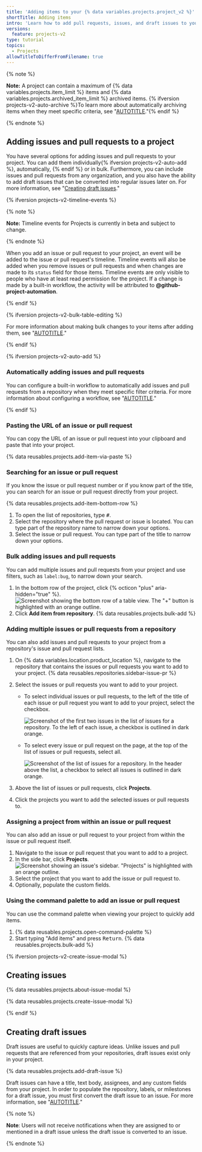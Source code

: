 ```yaml
---
title: 'Adding items to your {% data variables.projects.project_v2 %}'
shortTitle: Adding items
intro: 'Learn how to add pull requests, issues, and draft issues to your projects individually or in bulk.'
versions:
  feature: projects-v2
type: tutorial
topics:
  - Projects
allowTitleToDifferFromFilename: true
---
```


{% note %}

**Note:** A project can contain a maximum of {% data variables.projects.item_limit %} items and {% data variables.projects.archived_item_limit %} archived items. {% ifversion projects-v2-auto-archive %}To learn more about automatically archiving items when they meet specific criteria, see "[AUTOTITLE](/issues/planning-and-tracking-with-projects/automating-your-project/archiving-items-automatically)."{% endif %}

{% endnote %}

## Adding issues and pull requests to a project

You have several options for adding issues and pull requests to your project. You can add them individually{% ifversion projects-v2-auto-add %}, automatically, {% endif %} or in bulk. Furthermore, you can include issues and pull requests from any organization, and you also have the ability to add draft issues that can be converted into regular issues later on. For more information, see "[Creating draft issues](#creating-draft-issues)."

{% ifversion projects-v2-timeline-events %}

{% note %}

**Note:** Timeline events for Projects is currently in beta and subject to change.

{% endnote %}

When you add an issue or pull request to your project, an event will be added to the issue or pull request's timeline. Timeline events will also be added when you remove issues or pull requests and when changes are made to its `status` field for those items. Timeline events are only visible to people who have at least read permission for the project. If a change is made by a built-in workflow, the activity will be attributed to **@github-project-automation**.

{% endif %}

{% ifversion projects-v2-bulk-table-editing %}

For more information about making bulk changes to your items after adding them, see "[AUTOTITLE](/issues/planning-and-tracking-with-projects/managing-items-in-your-project/editing-items-in-your-project)."

{% endif %}

{% ifversion projects-v2-auto-add %}

### Automatically adding issues and pull requests

You can configure a built-in workflow to automatically add issues and pull requests from a repository when they meet specific filter criteria. For more information about configuring a workflow, see "[AUTOTITLE](/issues/planning-and-tracking-with-projects/automating-your-project/adding-items-automatically)."

{% endif %}

### Pasting the URL of an issue or pull request

You can copy the URL of an issue or pull request into your clipboard and paste that into your project.

{% data reusables.projects.add-item-via-paste %}

### Searching for an issue or pull request

If you know the issue or pull request number or if you know part of the title, you can search for an issue or pull request directly from your project.

{% data reusables.projects.add-item-bottom-row %}
1. To open the list of repositories, type <kbd>#</kbd>.
1. Select the repository where the pull request or issue is located. You can type part of the repository name to narrow down your options.
1. Select the issue or pull request. You can type part of the title to narrow down your options.

### Bulk adding issues and pull requests

You can add multiple issues and pull requests from your project and use filters, such as `label:bug`, to narrow down your search.

1. In the bottom row of the project, click {% octicon "plus" aria-hidden="true" %}.
   ![Screenshot showing the bottom row of a table view. The "+" button is highlighted with an orange outline.](/assets/images/help/projects-v2/omnibar-add.png)
1. Click **Add item from repository**.
{% data reusables.projects.bulk-add %}

### Adding multiple issues or pull requests from a repository

You can also add issues and pull requests to your project from a repository's issue and pull request lists.

1. On {% data variables.location.product_location %}, navigate to the repository that contains the issues or pull requests you want to add to your project.
{% data reusables.repositories.sidebar-issue-pr %}
1. Select the issues or pull requests you want to add to your project.

   * To select individual issues or pull requests, to the left of the title of each issue or pull request you want to add to your project, select the checkbox.

      ![Screenshot of the first two issues in the list of issues for a repository. To the left of each issue, a checkbox is outlined in dark orange.](/assets/images/help/issues/select-issue-checkbox.png)
   * To select every issue or pull request on the page, at the top of the list of issues or pull requests, select all.

      ![Screenshot of the list of issues for a repository. In the header above the list, a checkbox to select all issues is outlined in dark orange.](/assets/images/help/issues/select-all-checkbox.png)
1. Above the list of issues or pull requests, click **Projects**.
1. Click the projects you want to add the selected issues or pull requests to.

### Assigning a project from within an issue or pull request

You can also add an issue or pull request to your project from within the issue or pull request itself.

1. Navigate to the issue or pull request that you want to add to a project.
1. In the side bar, click **Projects**.
   ![Screenshot showing an issue's sidebar. "Projects" is highlighted with an orange outline.](/assets/images/help/projects-v2/issue-sidebar-projects.png)
1. Select the project that you want to add the issue or pull request to.
1. Optionally, populate the custom fields.

### Using the command palette to add an issue or pull request

You can use the command palette when viewing your project to quickly add items.

1. {% data reusables.projects.open-command-palette %}
1. Start typing "Add items" and press <kbd>Return</kbd>.
{% data reusables.projects.bulk-add %}

{% ifversion projects-v2-create-issue-modal %}

## Creating issues

{% data reusables.projects.about-issue-modal %}

{% data reusables.projects.create-issue-modal %}

{% endif %}

## Creating draft issues

Draft issues are useful to quickly capture ideas. Unlike issues and pull requests that are referenced from your repositories, draft issues exist only in your project.

{% data reusables.projects.add-draft-issue %}

Draft issues can have a title, text body, assignees, and any custom fields from your project. In order to populate the repository, labels, or milestones for a draft issue, you must first convert the draft issue to an issue. For more information, see "[AUTOTITLE](/issues/planning-and-tracking-with-projects/managing-items-in-your-project/converting-draft-issues-to-issues)."

{% note %}

**Note**: Users will not receive notifications when they are assigned to or mentioned in a draft issue unless the draft issue is converted to an issue.

{% endnote %}

